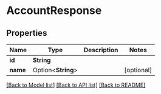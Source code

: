 # AccountResponse

## Properties

Name | Type | Description | Notes
------------ | ------------- | ------------- | -------------
**id** | **String** |  | 
**name** | Option<**String**> |  | [optional]

[[Back to Model list]](../README.md#documentation-for-models) [[Back to API list]](../README.md#documentation-for-api-endpoints) [[Back to README]](../README.md)


